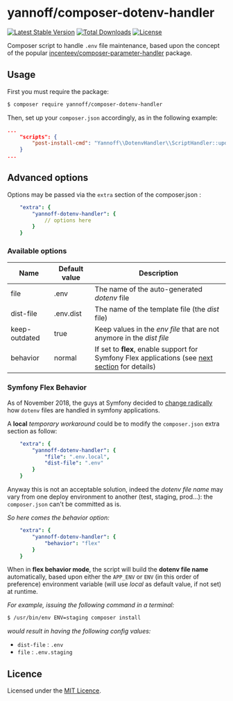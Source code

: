 # yannoff/composer-dotenv-handler

[![Latest Stable Version](https://poser.pugx.org/yannoff/composer-dotenv-handler/v/stable)](https://packagist.org/packages/yannoff/composer-dotenv-handler)
[![Total Downloads](https://poser.pugx.org/yannoff/composer-dotenv-handler/downloads)](https://packagist.org/packages/yannoff/composer-dotenv-handler)
[![License](https://poser.pugx.org/yannoff/composer-dotenv-handler/license)](https://packagist.org/packages/yannoff/composer-dotenv-handler)

Composer script to handle `.env` file maintenance, based upon the concept of the popular [incenteev/composer-parameter-handler](https://github.com/Incenteev/ParameterHandler) package.

## Usage

First you must require the package:

```bash
$ composer require yannoff/composer-dotenv-handler
```

Then, set up your `composer.json` accordingly, as in the following example:

```json
...
    "scripts": {
        "post-install-cmd": "Yannoff\\DotenvHandler\\ScriptHandler::updateEnvFile"
    }
...

```

## Advanced options

Options may be passed via the `extra` section of the composer.json :

```yaml
    "extra": {
        "yannoff-dotenv-handler": {
            // options here
        }
    }
```

### Available options

|**Name**     |**Default value**|**Description**
|-----------|---------------|--------------
|file         | .env            |The name of the auto-generated *dotenv* file
|dist-file    | .env.dist       |The name of the template file (the *dist* file)
|keep-outdated| true            |Keep values in the *env file* that are not anymore in the *dist file*
|behavior     |normal           |If set to **flex**, enable support for Symfony Flex applications (see [next section](#symfony-flex-behavior) for details)

### Symfony Flex Behavior

As of November 2018, the guys at Symfony decided to [change radically](https://symfony.com/doc/current/configuration/dot-env-changes.html) how `dotenv` files are handled in symfony applications.

A **local** _temporary workaround_ could be to modify the `composer.json` extra section as follow:

```yaml
    "extra": {
        "yannoff-dotenv-handler": {
            "file": ".env.local",
            "dist-file": ".env"
        }
    }
```
Anyway this is not an acceptable solution, indeed the _dotenv file name_ may vary from one deploy environment to another (test, staging, prod...): the `composer.json` can't be committed as is.

_So here comes the behavior option:_

```yaml
    "extra": {
        "yannoff-dotenv-handler": {
            "behavior": "flex"
        }
    }
```

When in **flex behavior mode**, the script will build the **dotenv file name** automatically, based upon either the `APP_ENV` or `ENV` (in this order of preference) environment variable (will use _local_ as default value, if not set) at runtime.

_For example, issuing the following command in a terminal:_

```bash
$ /usr/bin/env ENV=staging composer install
```

_would result in having the following config values:_

- `dist-file` : `.env`
- `file` : `.env.staging`

## Licence

Licensed under the [MIT Licence](LICENSE).
